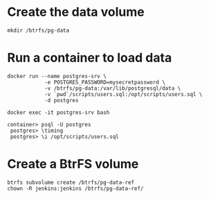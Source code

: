 # Create the data volume

```
mkdir /btrfs/pg-data
```

# Run a container to load data

```
docker run --name postgres-srv \
			-e POSTGRES_PASSWORD=mysecretpassword \
			-v /btrfs/pg-data:/var/lib/postgresql/data \
			-v `pwd`/scripts/users.sql:/opt/scripts/users.sql \
			-d postgres

docker exec -it postgres-srv bash

container> psql -U postgres
 postgres> \timing
 postgres> \i /opt/scripts/users.sql
```

# Create a BtrFS volume

```
btrfs subvolume create /btrfs/pg-data-ref
chown -R jenkins:jenkins /btrfs/pg-data-ref/
```

